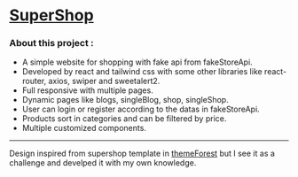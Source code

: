 # [SuperShop](https://ali-hkh.github.io/SuperShop-react-tailwind-fakeApi/)

### About this project : 
- A simple website for shopping with fake api from fakeStoreApi.
- Developed by react and tailwind css with some other libraries like react-router, axios, swiper and sweetalert2.
- Full responsive with multiple pages.
- Dynamic pages like blogs, singleBlog, shop, singleShop.
- User can login or register according to the datas in fakeStoreApi.
- Products sort in categories and can be filtered by price.
- Multiple customized components.
************************
Design inspired from supershop template in [themeForest](https://themeforest.net/) but I see it as a challenge and develped it with my own knowledge.
